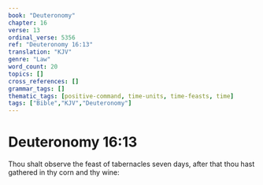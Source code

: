 ```yaml
---
book: "Deuteronomy"
chapter: 16
verse: 13
ordinal_verse: 5356
ref: "Deuteronomy 16:13"
translation: "KJV"
genre: "Law"
word_count: 20
topics: []
cross_references: []
grammar_tags: []
thematic_tags: [positive-command, time-units, time-feasts, time]
tags: ["Bible","KJV","Deuteronomy"]
---
```


# Deuteronomy 16:13

Thou shalt observe the feast of tabernacles seven days, after that thou hast gathered in thy corn and thy wine:
